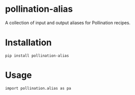 # pollination-alias
A collection of input and output aliases for Pollination recipes.

# Installation
`pip install pollination-alias`

# Usage
`import pollination.alias as pa`

